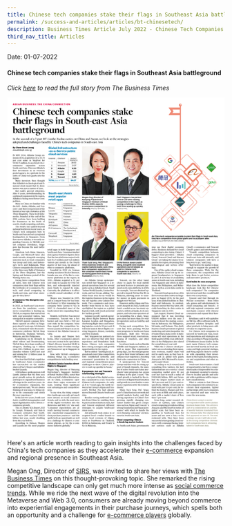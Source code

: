 ```yaml
---
title: Chinese tech companies stake their flags in Southeast Asia battleground
permalink: /success-and-articles/articles/bt-chinesetech/
description: Business Times Article July 2022 - Chinese Tech Companies in Southeast Asia
third_nav_title: Articles
---
```

Date: 01-07-2022

<h4>Chinese tech companies stake their flags in Southeast Asia battleground</h4>

*Click [here](https://www.businesstimes.com.sg/asean-business/the-asean-china-connection/china-tech-companies-draw-up-war-plans-for-asean) to read the full story from The Business Times*

![The Business Times Article - Chinese tech companies stake their flags in Southeast Asia battleground](/images/blog/20220701_BT_Article.png)

Here's an article worth reading to gain insights into the challenges faced by China's tech companies as they accelerate their [e-commerce](https://www.sirs.edu.sg/digital-programmes/e-commerce-programmes) expansion and regional presence in Southeast Asia. 

Megan Ong, Director of [SIRS](https://www.facebook.com/SIRSNYP), was invited to share her views with [The Business Times](https://www.facebook.com/thebusinesstimes) on this thought-provoking topic. She remarked the rising competitive landscape can only get much more intense as [social commerce trends](https://www.sirs.edu.sg/digital-programmes/mc-ws/ssc). While we ride the next wave of the digital revolution into the Metaverse and Web 3.0, consumers are already moving beyond commerce into experiential engagements in their purchase journeys, which spells both an opportunity and a challenge for [e-commerce players](https://www.sirs.edu.sg/about-us/our-partners) globally. 

